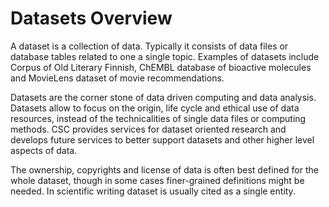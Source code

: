 # Datasets Overview

A dataset is a collection of data. Typically it consists of data files or database 
tables related to one a single topic. Examples of datasets include Corpus of Old 
Literary Finnish, ChEMBL database of bioactive molecules and MovieLens dataset 
of movie recommendations.

Datasets are the corner stone of data driven computing and data analysis. Datasets 
allow to focus on the origin, life cycle and ethical use of data resources, instead 
of the technicalities of single data files or computing methods. CSC provides 
services for dataset oriented research and develops future services to better 
support datasets and other higher level aspects of data.

The ownership, copyrights and license of data is often best defined for the whole 
dataset, though in some cases finer-grained definitions might be needed. In 
scientific writing dataset is usually cited as a single entity. 

